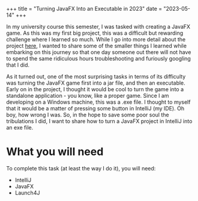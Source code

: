 
+++
title = "Turning JavaFX Into an Executable in 2023"
date = "2023-05-14"
+++

In my university course this semester, I was tasked with creating a JavaFX game. As this was my first big project, this was a difficult but rewarding challenge where I learned so much. While I go into more detail about the project [here](https://jackwrfuller.github.io/projects/blue-lagoon), I wanted to share some of the smaller things I learned while embarking on this journey so that one day someone out there will not have to spend the same ridiculous hours troubleshooting and furiously googling that I did.  

As it turned out, one of the most surprising tasks in terms of its difficulty was turning the JavaFX game first into a jar file, and then an executable. Early on in the project, I thought it would be cool to turn the game into a standalone application - you know, like a proper game. Since I am developing on a Windows machine, this was a .exe file. I thought to myself that it would be a matter of pressing some button in IntelliJ (my IDE). Oh boy, how wrong I was. So, in the hope to save some poor soul the tribulations I did, I want to share how to turn a JavaFX project in IntelliJ into an exe file. 

# What you will need
To complete this task (at least the way I do it), you will need:
- IntelliJ
- JavaFX
- Launch4J


